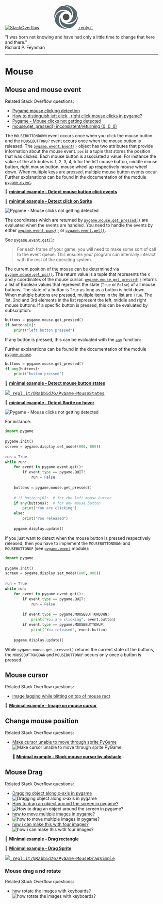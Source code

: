 [![StackOverflow](https://stackexchange.com/users/flair/7322082.png)](https://stackoverflow.com/users/5577765/rabbid76?tab=profile) &nbsp;&nbsp;&nbsp;&nbsp;&nbsp;&nbsp;&nbsp;&nbsp;&nbsp;&nbsp; [![reply.it](../../resource/logo/Repl_it_logo_80.png) reply.it](https://repl.it/repls/folder/PyGame%20Examples)

"I was born not knowing and have had only a little time to change that here and there."  
Richard P. Feynman

---

# Mouse

## Mouse and mouse event

Related Stack Overflow questions:

- [Pygame mouse clicking detection](https://stackoverflow.com/questions/10990137/pygame-mouse-clicking-detection/64533684#64533684)
- [How to distinguish left click , right click mouse clicks in pygame?](https://stackoverflow.com/questions/34287938/how-to-distinguish-left-click-right-click-mouse-clicks-in-pygame)
- [Pygame - Mouse clicks not getting detected](https://stackoverflow.com/questions/64284668/python-w-pygame-mouse-detection-isnt-working)
- [mouse.get_pressed() inconsistent/returning (0, 0, 0)](https://stackoverflow.com/questions/63970977/mouse-get-pressed-inconsistent-returning-0-0-0/63971125#63971125)

The `MOUSEBUTTONDOWN` event occurs once when you click the mouse button and the `MOUSEBUTTONUP` event occurs once when the mouse button is released. The [`pygame.event.Event()`](https://www.pygame.org/docs/ref/event.html#pygame.event.Event) object has two attributes that provide information about the mouse event. `pos` is a tuple that stores the position that was clicked. Each mouse button is associated a value. For instance the value of the attributes is 1, 2, 3, 4, 5 for the left mouse button, middle mouse button, right mouse button, mouse wheel up respectively mouse wheel down. When multiple keys are pressed, multiple mouse button events occur. Further explanations can be found in the documentation of the module [`pygame.event`](https://www.pygame.org/docs/ref/event.html).

:scroll: **[minimal example - Detect mouse button click events](../../examples/minimal_examples/pygame_minimal_mouse_event_1.py)**

:scroll: **[minimal example - Detect click on Sprite](../../examples/minimal_examples/pygame_minimal_sprite_mouse_click.py)**

![Pygame - Mouse clicks not getting detected](https://i.stack.imgur.com/mW6vv.gif)

The coordinates which are returned by [`pygame.mouse.get_pressed()`](https://www.pygame.org/docs/ref/mouse.html#pygame.mouse.get_pressed) are evaluated when the events are handled. You need to handle the events by either [`pygame.event.pump()`](https://www.pygame.org/docs/ref/event.html#pygame.event.pump) or [`pygame.event.get()`](https://www.pygame.org/docs/ref/event.html#pygame.event.get).

See [`pygame.event.get()`](https://www.pygame.org/docs/ref/event.html#pygame.event.get):

> For each frame of your game, you will need to make some sort of call to the event queue. This ensures your program can internally interact with the rest of the operating system.

The current position of the mouse can be determined via [`pygame.mouse.get_pos()`](https://www.pygame.org/docs/ref/mouse.html#pygame.mouse.get_pos). The return value is a tuple that represents the x and y coordinates of the mouse cursor. [`pygame.mouse.get_pressed()`](https://www.pygame.org/docs/ref/mouse.html#pygame.mouse.get_pressed) returns a list of Boolean values ​​that represent the state (`True` or `False`) of all mouse buttons. The state of a button is `True` as long as a button is held down. When multiple buttons are pressed, multiple items in the list are `True`. The 1st, 2nd and 3rd elements in the list represent the left, middle and right mouse buttons. If a specific button is pressed, this can be evaluated by subscription:

```py
buttons = pygame.mouse.get_pressed()
if buttons[0]:
    print("left button pressed")
```

If any button is pressed, this can be evaluated with the [`any`](https://docs.python.org/3/library/functions.html#any) function:

Further explanations can be found in the documentation of the module [`pygame.mouse`](https://www.pygame.org/docs/ref/mouse.html).

```py
buttons = pygame.mouse.get_pressed()
if any(buttons):
    print("button pressed")
```

:scroll: **[minimal example - Detect mouse button states](../../examples/minimal_examples/pygame_minimal_mouse_states_1.py)**

<kbd>[![](https://i.stack.imgur.com/5jD0C.png) repl.it/@Rabbid76/PyGame-MouseStates](https://repl.it/@Rabbid76/PyGame-MouseStates#main.py)</kbd>

:scroll: **[minimal example - Detect Sprite on hover](../../examples/minimal_examples/pygame_minimal_sprite_mouse_hover.py)**

![Pygame - Mouse clicks not getting detected](https://i.stack.imgur.com/UJVKi.gif)

For instance:

```py
import pygame

pygame.init()
screen = pygame.display.set_mode((800, 800))

run = True
while run:
    for event in pygame.event.get():
        if event.type == pygame.QUIT:
            run = False
  
    buttons = pygame.mouse.get_pressed()

    # if buttons[0]:  # for the left mouse button
    if any(buttons):  # for any mouse button
        print("You are clicking")
    else:
        print("You released")

    pygame.display.update()
```

If you just want to detect when the mouse button is pressed respectively released, then you have to implement the `MOUSEBUTTONDOWN` and `MOUSEBUTTONUP` (see [`pygame.event`](https://www.pygame.org/docs/ref/event.html) module):

```py
import pygame

pygame.init()
screen = pygame.display.set_mode((800, 800))

run = True
while run:
    for event in pygame.event.get():
        if event.type == pygame.QUIT:
            run = False

        if event.type == pygame.MOUSEBUTTONDOWN:
            print("You are clicking", event.button)
        if event.type == pygame.MOUSEBUTTONUP:
            print("You released", event.button)

    pygame.display.update()
```

While `pygame.mouse.get_pressed()` returns the current state of the buttons, the  `MOUSEBUTTONDOWN` and `MOUSEBUTTONUP` occurs only once a button is pressed.

## Mouse cursor

Related Stack Overflow questions:

- [Image lagging while blitting on top of mouse rect](https://stackoverflow.com/questions/56961186/image-lagging-while-blitting-on-top-of-mouse-rect/56976454#56976454)

:scroll: **[Minimal example - Image on mouse cursor](../../examples/minimal_examples/pygame_minimal_mouse_cursor_image.py)**

## Change mouse position

Related Stack Overflow questions:

- [Make cursor unable to move through sprite PyGame](https://stackoverflow.com/questions/54509869/make-cursor-unable-to-move-through-sprite-pygame/54511823#54511823)  
  ![Make cursor unable to move through sprite PyGame](https://i.stack.imgur.com/QAJAL.gif)

  :scroll: **[Minimal example - Block mouse cursor by obstacle](../../examples/minimal_examples/pygame_minimal_mouse_cursor_block_by_obstacle.py)**

## Mouse Drag

Related Stack Overflow questions:

- [Dragging object along x-axis in pygame](https://stackoverflow.com/questions/61781533/dragging-object-along-x-axis-in-pygame/61781683#61781683)  
  ![Dragging object along x-axis in pygame](https://i.stack.imgur.com/l9IOr.gif)
- [How to drag an object around the screen in pygame?](https://stackoverflow.com/questions/64241742/how-to-drag-an-object-around-the-screen-in-pygame/64249660#64249660)  
  ![How to drag an object around the screen in pygame?](https://i.stack.imgur.com/Qgh20.gif)
- [how to move multiple images in pygame?](https://stackoverflow.com/questions/64504480/how-to-move-multiple-images-in-pygame/64504767#64504767)  
  ![how to move multiple images in pygame?](https://i.stack.imgur.com/mOnHo.gif)
- [how i can make this with four images?](https://stackoverflow.com/questions/64592440/how-i-can-make-this-with-four-images/64592600#64592600)  
  ![how i can make this with four images?](https://i.stack.imgur.com/Cmxd9.gif)

:scroll: **[Minimal example - Drag rectangle](../../examples/minimal_examples/pygame_minimal_mouse_drag_rectangle.py)**

:scroll: **[Minimal example - Drag Sprite](../../examples/minimal_examples/pygame_minimal_sprite_mouse_drag.py)**

<kbd>[![](https://i.stack.imgur.com/5jD0C.png) repl.it/@Rabbid76/PyGame-MouseDragSimple](https://repl.it/@Rabbid76/PyGame-MouseDragSimple#main.py)</kbd>

### Mouse drag a nd rotate

Related Stack Overflow questions:

- [how rotate the images with keyboards?](https://stackoverflow.com/questions/64862405/how-rotate-the-images-with-keyboards/64862779#64862779)
  ![how rotate the images with keyboards?](https://i.stack.imgur.com/aUlEe.gif)

